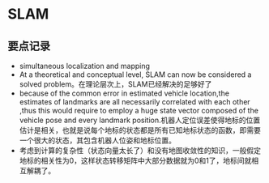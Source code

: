 # SLAM

## 要点记录

* simultaneous localization and mapping
* At a theoretical and conceptual level, SLAM can now be considered a solved problem。在理论层次上，SLAM已经解决的足够好了
* because of the common error in estimated vehicle location,the estimates of landmarks are all necessarily correlated with each other ,thus this would require to employ a huge state vector composed of the vehicle pose and every landmark position.机器人定位误差使得地标的位置估计是相关，也就是说每个地标的状态都是所有已知地标状态的函数，即需要一个很大的状态，其包含机器人位姿和地标位置。
* 考虑到计算的复杂性（状态向量太长了）和没有地图收敛性的知识，一般假定地标的相关性为0，这样状态转移矩阵中大部分数据就为0和1了，地标间就相互解耦了。